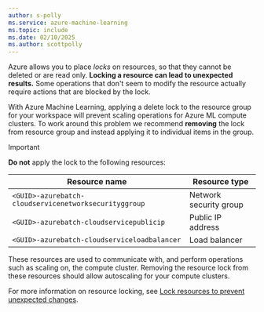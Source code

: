 ```yaml
---
author: s-polly
ms.service: azure-machine-learning
ms.topic: include
ms.date: 02/10/2025
ms.author: scottpolly
---
```


Azure allows you to place _locks_ on resources, so that they cannot be deleted or are read only. __Locking a resource can lead to unexpected results.__ Some operations that don't seem to modify the resource actually require actions that are blocked by the lock. 

With Azure Machine Learning, applying a delete lock to the resource group for your workspace will prevent scaling operations for Azure ML compute clusters. To work around this problem we recommend __removing__ the lock from resource group and instead applying it to individual items in the group.

> [!IMPORTANT]
> __Do not__ apply the lock to the following resources:
>
> | Resource name | Resource type |
> | ----- | ----- |
> | `<GUID>-azurebatch-cloudservicenetworksecurityggroup` | Network security group |
> | `<GUID>-azurebatch-cloudservicepublicip` | Public IP address |
> | `<GUID>-azurebatch-cloudserviceloadbalancer` | Load balancer |

These resources are used to communicate with, and perform operations such as scaling on, the compute cluster. Removing the resource lock from these resources should allow autoscaling for your compute clusters.

For more information on resource locking, see [Lock resources to prevent unexpected changes](/azure/azure-resource-manager/management/lock-resources).